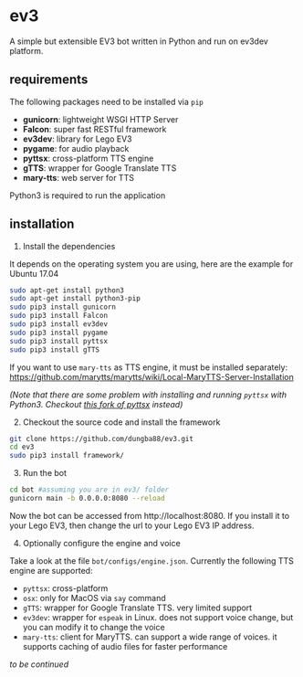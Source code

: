 # ev3

A simple but extensible EV3 bot written in Python and run on ev3dev platform.

## requirements

The following packages need to be installed via `pip`
- **gunicorn**: lightweight WSGI HTTP Server
- **Falcon**: super fast RESTful framework
- **ev3dev**: library for Lego EV3
- **pygame**: for audio playback
- **pyttsx**: cross-platform TTS engine
- **gTTS**: wrapper for Google Translate TTS
- **mary-tts**: web server for TTS

Python3 is required to run the application

## installation

1. Install the dependencies

It depends on the operating system you are using, here are the example for Ubuntu 17.04

```bash
sudo apt-get install python3
sudo apt-get install python3-pip
sudo pip3 install gunicorn
sudo pip3 install Falcon
sudo pip3 install ev3dev
sudo pip3 install pygame
sudo pip3 install pyttsx
sudo pip3 install gTTS
```

If you want to use `mary-tts` as TTS engine, it must be installed separately:
https://github.com/marytts/marytts/wiki/Local-MaryTTS-Server-Installation

*(Note that there are some problem with installing and running `pyttsx` with Python3. Checkout [this fork of pyttsx](https://github.com/Julian-O/pyttsx) instead)*

2. Checkout the source code and install the framework
```bash
git clone https://github.com/dungba88/ev3.git
cd ev3
sudo pip3 install framework/
```

3. Run the bot
```bash
cd bot #assuming you are in ev3/ folder
gunicorn main -b 0.0.0.0:8080 --reload
```

Now the bot can be accessed from http://localhost:8080. If you install it to your Lego EV3, then change the url to your
Lego EV3 IP address.

4. Optionally configure the engine and voice

Take a look at the file `bot/configs/engine.json`. Currently the following TTS engine are supported:
- `pyttsx`: cross-platform
- `osx`: only for MacOS via `say` command
- `gTTS`: wrapper for Google Translate TTS. very limited support
- `ev3dev`: wrapper for `espeak` in Linux. does not support voice change, but you can modify it to change the voice
- `mary-tts`: client for MaryTTS. can support a wide range of voices. it supports caching of audio files for faster performance

*to be continued*
